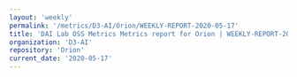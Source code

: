 ```yaml
---
layout: 'weekly'
permalink: '/metrics/D3-AI/Orion/WEEKLY-REPORT-2020-05-17'
title: 'DAI Lab OSS Metrics Metrics report for Orion | WEEKLY-REPORT-2020-05-17'
organization: 'D3-AI'
repository: 'Orion'
current_date: '2020-05-17'
---
```

